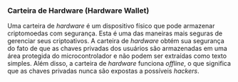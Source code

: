 ### Carteira de Hardware (Hardware Wallet)

Uma carteira de _hardware_ é um dispositivo físico que pode armazenar criptomoedas com segurança. Esta é uma das maneiras mais seguras de gerenciar seus criptoativos. A carteira de _hardware_ obtém sua segurança do fato de que as chaves privadas dos usuários são armazenadas em uma área protegida do microcontrolador e não podem ser extraídas como texto simples. Além disso, a carteira de _hardware_ funciona _offline_, o que significa que as chaves privadas nunca são expostas a possíveis _hackers_.